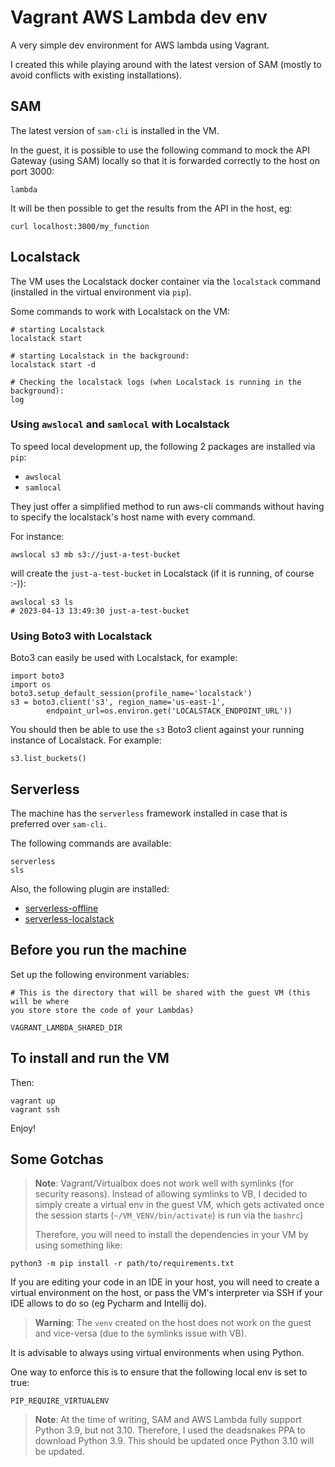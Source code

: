 # Vagrant AWS Lambda dev env

A very simple dev environment for AWS lambda using Vagrant.

I created this while playing around with the latest version of SAM (mostly to avoid conflicts with existing installations).


## SAM 
The latest version of `sam-cli` is installed in the VM.

In the guest, it is possible to use the following command to mock the API Gateway (using SAM) locally so that it is forwarded correctly to the host on port 3000:
```
lambda
```

It will be then possible to get the results from the API in the host, eg:
```
curl localhost:3000/my_function
```

## Localstack
The VM uses the Localstack docker container via the `localstack` command (installed in the virtual environment via `pip`).

Some commands to work with Localstack on the VM:

```
# starting Localstack
localstack start

# starting Localstack in the background:
localstack start -d

# Checking the localstack logs (when Localstack is running in the background):
log
```

### Using `awslocal` and `samlocal` with Localstack
To speed local development up, the following 2 packages are installed via `pip`:
- `awslocal`
- `samlocal`

They just offer a simplified method to run aws-cli commands without having to specify the localstack's host name with every command.

For instance:
```
awslocal s3 mb s3://just-a-test-bucket
```
will create the `just-a-test-bucket` in Localstack (if it is running, of course :-)):
```
awslocal s3 ls
# 2023-04-13 13:49:30 just-a-test-bucket
```

### Using Boto3 with Localstack
Boto3 can easily be used with Localstack, for example:

```python3
import boto3
import os
boto3.setup_default_session(profile_name='localstack')
s3 = boto3.client('s3', region_name='us-east-1',                                
        endpoint_url=os.environ.get('LOCALSTACK_ENDPOINT_URL'))
```
You should then be able to use the `s3` Boto3 client against your running instance of Localstack. 
For example:
```
s3.list_buckets()
```


## Serverless
The machine has the `serverless` framework installed in case that is preferred over `sam-cli`.

The following commands are available:
```
serverless
sls
```

Also, the following plugin are installed:
- [serverless-offline](https://www.serverless.com/plugins/serverless-offline)
- [serverless-localstack](https://www.serverless.com/plugins/serverless-localstack)


## Before you run the machine
Set up the following environment variables:

```
# This is the directory that will be shared with the guest VM (this will be where
you store store the code of your Lambdas)

VAGRANT_LAMBDA_SHARED_DIR
``` 

## To install and run the VM

Then:
```
vagrant up
vagrant ssh
```

Enjoy!

## Some Gotchas

> **Note**:
> Vagrant/Virtualbox does not work well with symlinks (for security reasons).
> Instead of allowing symlinks to VB, I decided to simply create a virtual env
> in the guest VM, which gets activated once the session starts (`~/VM_VENV/bin/activate`)
> is run via the `bashrc`)
>
> Therefore, you will need to install the dependencies in your VM by using something like:
```
python3 -m pip install -r path/to/requirements.txt
```

If you are editing your code in an IDE in your host, you will need to create a virtual 
environment on the host, or pass the VM's interpreter via SSH if your IDE allows to do so (eg Pycharm and Intellij do). 

> **Warning**:
> The `venv` created on the host does not work on the guest and vice-versa (due to
> the symlinks issue with VB).

It is advisable to always using virtual environments when using Python.

One way to enforce this is to ensure that the following local env is set to true:
```
PIP_REQUIRE_VIRTUALENV
```


> **Note**:
> At the time of writing, SAM and AWS Lambda fully support Python 3.9, but not
> 3.10. Therefore, I used the deadsnakes PPA to download Python 3.9. This should be updated once Python 3.10 will be updated.

